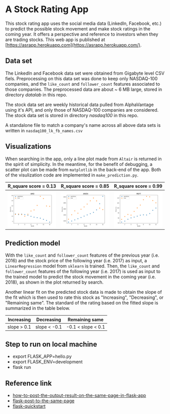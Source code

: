 # A Stock Rating App

This stock rating app uses the social media data (LinkedIn, Facebook, etc.) to predict the possible stock movement and make stock ratings in the coming year. It offers a perspective and reference to investors when they are trading stocks. This web app is published at [https://asrapp.herokuapp.com](https://asrapp.herokuapp.com/).

## Data set
The LinkedIn and Facebook data set were obtained from Gigabyte level CSV fiels. Preprocessing on this data set was done to keep only NASDAQ-100 companies, and the `like_count` and `follower_count` features associated to those companies. The preprocessed data are about ~ 6 MB large, stored in directory _datalab_ in this repo.

The stock data set are weekly historical data pulled from AlphaVantage using it's API, and only those of NASDAQ-100 companies are considered. The stock data set is stored in directory _nasdaq100_ in this repo.

A standalone file to match a company's name across all above data sets is written in `nasdaq100_lk_fb_names.csv`

## Visualizations
When searching in the app, only a line plot made from `Altair` is returned in the spirit of simplicity. In the meantime, for the benefit of debugging, a scatter plot can be made from `matplotlib` in the back-end of the app. Both of the visulization code are implemented in `make_prediction.py`.

R_square score = 0.13      | R_square score = 0.85       | R_square score = 0.99       |
:-------------------------:|:---------------------------:|:---------------------------:|
![](AMD.png)               |  ![](AMZN.png)              |  ![](MSFT.png)              |

## Prediction model
With the `like_count` and `follower_count` features of the previous year (i.e. 2016) and the stock price of the following year (i.e. 2017) as input,  a `LinearRegression` model from `sklearn` is trained. Then, the `like_count` and `follower_count` features of the following year (i.e. 2017) is used as input to the trained model to predict the stock movement in the coming year (i.e. 2018), as shown in the plot returned by search.

Another linear fit on the predicted stock data is made to obtain the slope of the fit which is then used to rate this stock as "Increasing", "Decreasing", or "Remaining same". The standard of the rating based on the fitted slope is summarized in the table below.

|Increasing    | Decreasing	    | Remaining same   	  |
|--------------|--------------------|---------------------|
| slope > 0.1  | slope < -0.1       | -0.1 < slope < 0.1  |


## Step to run on local machine
* export FLASK_APP=hello.py
* export FLASK_ENV=development
* flask run

## Reference link
* [how-to-post-the-output-result-on-the-same-page-in-flask-app](https://stackoverflow.com/questions/46698134/how-to-post-the-output-result-on-the-same-page-in-flask-app)
* [flask-post-to-the-same-page](https://stackoverflow.com/questions/37211791/flask-post-to-the-same-page)
* [flask-quickstart](https://flask.palletsprojects.com/en/1.1.x/quickstart/)

